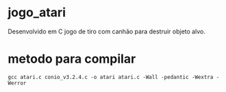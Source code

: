# jogo_atari

Desenvolvido em C jogo de tiro com canhão para destruir objeto alvo.

# metodo para compilar

`````
gcc atari.c conio_v3.2.4.c -o atari atari.c -Wall -pedantic -Wextra -Werror 
`````
